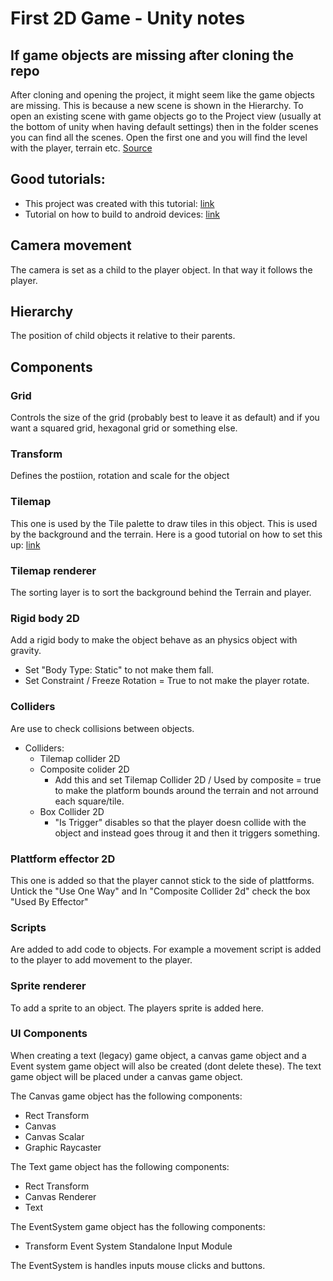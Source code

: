 # First 2D Game - Unity notes

## If game objects are missing after cloning the repo
After cloning and opening the project, it might seem like the game objects are missing. This is because a new scene is shown in the Hierarchy. 
To open an existing scene with game objects go to the Project view (usually at the bottom of unity when having default settings) then in the 
folder scenes you can find all the scenes. Open the first one and you will find the level with the player, terrain etc. [Source](https://forum.unity.com/threads/game-objects-missing-from-hierarchy-pane.23289/)

## Good tutorials:
- This project was created with this tutorial: [link](https://youtube.com/playlist?list=PLrnPJCHvNZuCVTz6lvhR81nnaf1a-b67U)
- Tutorial on how to build to android devices: [link](https://youtu.be/Nb62z3J4A_A)

## Camera movement
The camera is set as a child to the player object. In that way it follows the player.

## Hierarchy
The position of child objects it relative to their parents.

## Components
### **Grid**
Controls the size of the grid (probably best to leave it as default) and if you want a squared grid, hexagonal grid or something else.

### **Transform**
Defines the postiion, rotation and scale for the object

### **Tilemap**
This one is used by the Tile palette to draw tiles in this object. This is used by the background and the terrain. Here is a good tutorial on how to set this up: [link](https://youtu.be/QkbGr1rAya8)

### **Tilemap renderer**
The sorting layer is to sort the background behind the Terrain and player.

### **Rigid body 2D**
Add a rigid body to make the object behave as an physics object with gravity.
- Set "Body Type: Static" to not make them fall.
- Set Constraint / Freeze Rotation = True to not make the player rotate.

### **Colliders**
Are use to check collisions between objects. 
- Colliders:
    - Tilemap collider 2D
    - Composite colider 2D
        - Add this and set Tilemap Collider 2D / Used by composite = true to make the platform bounds around the terrain and not arround each square/tile.
    - Box Collider 2D
        - "Is Trigger" disables so that the player doesn collide with the object and instead goes throug it and then it triggers something.

### **Plattform effector 2D**
This one is added so that the player cannot stick to the side of plattforms. Untick the "Use One Way" and In "Composite Collider 2d" check the box "Used By Effector"

### **Scripts**
Are added to add code to objects. For example a movement script is added to the player to add movement to the player.

### **Sprite renderer**
To add a sprite to an object. The players sprite is added here.

### **UI Components**
When creating a text (legacy) game object, a canvas game object and a Event system game object will also be created (dont delete these). 
The text game object will be placed under a canvas game object. 

The Canvas game object has the following components:
- Rect Transform
- Canvas
- Canvas Scalar
- Graphic Raycaster

The Text game object has the following components:
- Rect Transform
- Canvas Renderer
- Text

The EventSystem game object has the following components:
- Transform
Event System
Standalone Input Module

The EventSystem is handles inputs mouse clicks and buttons.